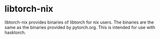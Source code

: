 libtorch-nix
=============
libtorch-nix provides binaries of libtorch for nix users.
The binaries are the same as the binaries provided by pytorch.org.
This is intended for use with hasktorch.
